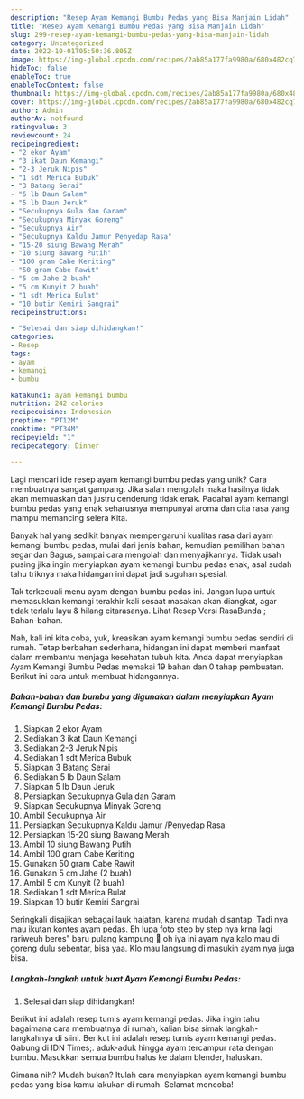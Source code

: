```yaml
---
description: "Resep Ayam Kemangi Bumbu Pedas yang Bisa Manjain Lidah"
title: "Resep Ayam Kemangi Bumbu Pedas yang Bisa Manjain Lidah"
slug: 299-resep-ayam-kemangi-bumbu-pedas-yang-bisa-manjain-lidah
category: Uncategorized
date: 2022-10-01T05:50:36.805Z
image: https://img-global.cpcdn.com/recipes/2ab85a177fa9980a/680x482cq70/ayam-kemangi-bumbu-pedas-foto-resep-utama.jpg
hideToc: false
enableToc: true
enableTocContent: false
thumbnail: https://img-global.cpcdn.com/recipes/2ab85a177fa9980a/680x482cq70/ayam-kemangi-bumbu-pedas-foto-resep-utama.jpg
cover: https://img-global.cpcdn.com/recipes/2ab85a177fa9980a/680x482cq70/ayam-kemangi-bumbu-pedas-foto-resep-utama.jpg
author: Admin
authorAv: notfound
ratingvalue: 3
reviewcount: 24
recipeingredient:
- "2 ekor Ayam"
- "3 ikat Daun Kemangi"
- "2-3 Jeruk Nipis"
- "1 sdt Merica Bubuk"
- "3 Batang Serai"
- "5 lb Daun Salam"
- "5 lb Daun Jeruk"
- "Secukupnya Gula dan Garam"
- "Secukupnya Minyak Goreng"
- "Secukupnya Air"
- "Secukupnya Kaldu Jamur Penyedap Rasa"
- "15-20 siung Bawang Merah"
- "10 siung Bawang Putih"
- "100 gram Cabe Keriting"
- "50 gram Cabe Rawit"
- "5 cm Jahe 2 buah"
- "5 cm Kunyit 2 buah"
- "1 sdt Merica Bulat"
- "10 butir Kemiri Sangrai"
recipeinstructions:

- "Selesai dan siap dihidangkan!"
categories:
- Resep
tags:
- ayam
- kemangi
- bumbu

katakunci: ayam kemangi bumbu 
nutrition: 242 calories
recipecuisine: Indonesian
preptime: "PT12M"
cooktime: "PT34M"
recipeyield: "1"
recipecategory: Dinner

---
```





Lagi mencari ide resep ayam kemangi bumbu pedas yang unik? Cara membuatnya sangat gampang. Jika salah mengolah maka hasilnya tidak akan memuaskan dan justru cenderung tidak enak. Padahal ayam kemangi bumbu pedas yang enak seharusnya mempunyai aroma dan cita rasa yang mampu memancing selera Kita.





Banyak hal yang sedikit banyak mempengaruhi kualitas rasa dari ayam kemangi bumbu pedas, mulai dari jenis bahan, kemudian pemilihan bahan segar dan Bagus, sampai cara mengolah dan menyajikannya. Tidak usah pusing jika ingin menyiapkan ayam kemangi bumbu pedas enak,      asal sudah tahu triknya maka hidangan ini dapat jadi suguhan spesial.














Tak terkecuali menu ayam dengan bumbu pedas ini. Jangan lupa untuk memasukkan kemangi terakhir kali sesaat masakan akan diangkat, agar tidak terlalu layu &amp; hilang citarasanya. Lihat Resep Versi RasaBunda ; Bahan-bahan.






Nah, kali ini kita coba, yuk, kreasikan ayam kemangi bumbu pedas sendiri di rumah. Tetap berbahan sederhana, hidangan ini dapat memberi manfaat dalam membantu menjaga kesehatan tubuh kita. Anda dapat menyiapkan Ayam Kemangi Bumbu Pedas memakai 19 bahan dan 0 tahap pembuatan. Berikut ini cara untuk membuat hidangannya.

<!--inarticleads1-->

##### Bahan-bahan dan bumbu yang digunakan dalam menyiapkan Ayam Kemangi Bumbu Pedas:

1. Siapkan 2 ekor Ayam
1. Sediakan 3 ikat Daun Kemangi
1. Sediakan 2-3 Jeruk Nipis
1. Sediakan 1 sdt Merica Bubuk
1. Siapkan 3 Batang Serai
1. Sediakan 5 lb Daun Salam
1. Siapkan 5 lb Daun Jeruk
1. Persiapkan Secukupnya Gula dan Garam
1. Siapkan Secukupnya Minyak Goreng
1. Ambil Secukupnya Air
1. Persiapkan Secukupnya Kaldu Jamur /Penyedap Rasa
1. Persiapkan 15-20 siung Bawang Merah
1. Ambil 10 siung Bawang Putih
1. Ambil 100 gram Cabe Keriting
1. Gunakan 50 gram Cabe Rawit
1. Gunakan 5 cm Jahe (2 buah)
1. Ambil 5 cm Kunyit (2 buah)
1. Sediakan 1 sdt Merica Bulat
1. Siapkan 10 butir Kemiri Sangrai


Seringkali disajikan sebagai lauk hajatan, karena mudah disantap. Tadi nya mau ikutan kontes ayam pedas. Eh lupa foto step by step nya krna lagi rariweuh beres&#34; baru pulang kampung 🙈 oh iya ini ayam nya kalo mau di goreng dulu sebentar, bisa yaa. Klo mau langsung di masukin ayam nya juga bisa. 

<!--inarticleads2-->

##### Langkah-langkah untuk buat Ayam Kemangi Bumbu Pedas:


1. Selesai dan siap dihidangkan!

Berikut ini adalah resep tumis ayam kemangi pedas. Jika ingin tahu bagaimana cara membuatnya di rumah, kalian bisa simak langkah-langkahnya di siini. Berikut ini adalah resep tumis ayam kemangi pedas. Gabung di IDN Times;. aduk-aduk hingga ayam tercampur rata dengan bumbu. Masukkan semua bumbu halus ke dalam blender, haluskan. 

Gimana nih? Mudah bukan? Itulah cara menyiapkan ayam kemangi bumbu pedas yang bisa kamu lakukan di rumah. Selamat mencoba!
